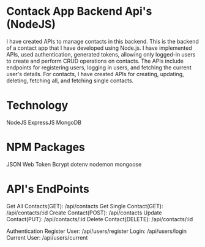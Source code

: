 # Contack App Backend Api's (NodeJS)
I have created APIs to manage contacts in this backend. This is the backend of a contact app that I have developed using Node.js. 
I have implemented APIs, used authentication, generated tokens, allowing only logged-in users to create and perform CRUD operations on contacts. 
The APIs include endpoints for registering users, logging in users, and fetching the current user's details. 
For contacts, I have created APIs for creating, updating, deleting, fetching all, and fetching single contacts.

# Technology
NodeJS
ExpressJS
MongoDB

# NPM Packages
JSON Web Token
Bcrypt
dotenv
nodemon
mongoose

# API's EndPoints

Get All Contacts(GET): /api/contacts
Get Single Contact(GET): /api/contacts/:id
Create Contact(POST): /api/contacts
Update Contact(PUT): /api/contacts/:id
Delete Contact(DELETE): /api/contacts/:id

Authentication
Register User: /api/users/register
Login: /api/users/login
Current User: /api/users/current
